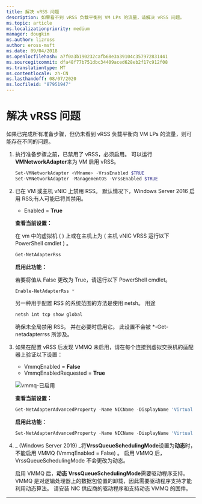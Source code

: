 ```yaml
---
title: 解决 vRSS 问题
description: 如果看不到 vRSS 负载平衡到 VM LPs 的流量，请解决 vRSS 问题。
ms.topic: article
ms.localizationpriority: medium
manager: dougkim
ms.author: lizross
author: eross-msft
ms.date: 09/04/2018
ms.openlocfilehash: a7f0a3b190232cafb68e3a39104c357972831441
ms.sourcegitcommit: dfa48f77b751dbc34409aced628eb2f17c912f08
ms.translationtype: MT
ms.contentlocale: zh-CN
ms.lasthandoff: 08/07/2020
ms.locfileid: "87951947"
---
```

# <a name="resolve-vrss-issues"></a>解决 vRSS 问题

如果已完成所有准备步骤，但仍未看到 vRSS 负载平衡向 VM LPs 的流量，则可能存在不同的问题。

1. 执行准备步骤之前，已禁用了 vRSS，必须启用。 可以运行**VMNetworkAdapter**来为 VM 启用 vRSS。

   ```PowerShell
   Set-VMNetworkAdapter <VMname> -VrssEnabled $TRUE
   Set-VMNetworkAdapter -ManagementOS -VrssEnabled $TRUE
   ```

2. 已在 VM 或主机 vNIC 上禁用 RSS。 默认情况下，Windows Server 2016 启用 RSS;有人可能已将其禁用。

   - Enabled = **True**

   **查看当前设置：**

   在 vm 中的虚拟机 \( \) 上或在主机上为 \( 主机 vNIC VRSS 运行以下 PowerShell cmdlet \) 。

   ```PowerShell
   Get-NetAdapterRss
   ```

   **启用此功能：**

   若要将值从 False 更改为 True，请运行以下 PowerShell cmdlet。

   ```PowerShell
   Enable-NetAdapterRss *
   ```

   另一种用于配置 RSS 的系统范围的方法是使用 netsh。 用途

    ```cmd
   netsh int tcp show global
   ```

   确保未全局禁用 RSS。 并在必要时启用它。 此设置不会被 *-Get-netadapterrss 所涉及。

3. 如果在配置 vRSS 后发现 VMMQ 未启用，请在每个连接到虚拟交换机的适配器上验证以下设置：

   - VmmqEnabled = **False**
   - VmmqEnabledRequested = **True**

   ![vmmq-已启用](../../media/vmmq-enabled.png)

   **查看当前设置：**

   ```PowerShell
   Get-NetAdapterAdvancedProperty -Name NICName -DisplayName 'Virtual Switch RSS'
   ```

   **启用此功能：**

   ```PowerShell
   Set-NetAdapterAdvancedProperty -Name NICName -DisplayName 'Virtual Switch RSS' -DisplayValue Enabled”
   ```

4. _ (Windows Server 2019) _将**VrssQueueSchedulingMode**设置为**动态**时，不能启用 VMMQ (VmmqEnabled = False) 。 启用 VMMQ 后，VrssQueueSchedulingMode 不会更改为动态。<p>启用 VMMQ 后，**动态** **VrssQueueSchedulingMode**需要驱动程序支持。  VMMQ 是对逻辑处理器上的数据包位置的卸载，因此需要驱动程序支持才能利用动态算法。  请安装 NIC 供应商的驱动程序和支持动态 VMMQ 的固件。



---
